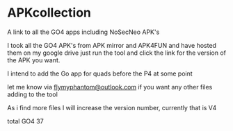 # APKcollection
A link to all the GO4 apps including NoSecNeo APK's

I took all the GO4 APK's from APK mirror and APK4FUN and have hosted them on my google drive
just run the tool and click the link for the version of the APK you want.

I intend to add the Go app for quads before the P4 at some point

let me know via flymyphantom@outlook.com if you want any other files adding
to the tool

As i find more files I will increase the version number, currently that is V4

total GO4 37
